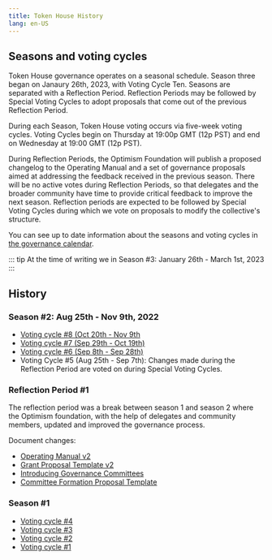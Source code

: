 ```yaml
---
title: Token House History
lang: en-US
---
```


## Seasons and voting cycles

Token House governance operates on a seasonal schedule.
Season three began on Janaury 26th, 2023, with Voting Cycle Ten.
Seasons are separated with a Reflection Period. Reflection Periods may be followed by Special Voting Cycles to adopt proposals that come out of the previous Reflection Period.

During each Season, Token House voting occurs via five-week voting cycles. 
Voting Cycles begin on Thursday at 19:00p GMT (12p PST) and end on Wednesday at 19:00 GMT (12p PST).


During Reflection Periods, the Optimism Foundation will publish a proposed changelog to the Operating Manual and a set of governance proposals aimed at addressing the feedback received in the previous season. 
There will be no active votes during Reflection Periods, so that delegates and the broader community have time to provide critical feedback to improve the next season.
Reflection periods are expected to be followed by Special Voting Cycles during which we vote on proposals to modify the collective's structure.

You can see up to date information about the seasons and voting cycles in [the governance calendar](https://calendar.google.com/calendar/u/0/r?cid=Y180aHVpNzBpdG0wODllN3Q4cTUwaGVoMWtub0Bncm91cC5jYWxlbmRhci5nb29nbGUuY29t).


::: tip At the time of writing we in Season #3: January 26th - March 1st, 2023
:::

## History

<!--
### Season #3: January 26th, 2023 - April 5th, 2023

* Voting cycle #11 (March 2nd - April 5th)
* Voting cycle #10 (January 26th, 2023 - March 1st, 2023)

### Reflection Period #2
 
*[Protocol Delegation Elections](https://snapshot.org/#/opcollective.eth/proposal/0x88583c43b196ec86cee45345611b582108f1d6933ab688a7cae992a6baa552a6)
*[Grants Council Elections - Growth Experiments](https://snapshot.org/#/opcollective.eth/proposal/0xa9457a5344747a6c272de786419fc7a4e83fcf0f927ef9b1ce767452faa9b453)
*[Grants Council Elections - Builders](https://snapshot.org/#/opcollective.eth/proposal/0xdcff47b93fb17a11411bda1809e22cba72e5131d31624e4c0f2b9dbee6811f5c)
*[Badgeholder Nomination Voting](https://snapshot.org/#/opcollective.eth/proposal/0x22d4c3ab56832de58c1774d1a0aeb61ba6dde8b16c0f8382f85d8935f3ee1f11)
*[Protocol Delegation Program](https://snapshot.org/#/opcollective.eth/proposal/0x3a1f9a30c47d6060f3b732404f3a6b2ceba3da07be0505ef0f93b6dab7fa3185)
*[Grants Council](https://snapshot.org/#/opcollective.eth/proposal/0x37fc8a6ae60cff2e4e72fe9c0567f739bb9a78262c2ada236892fcbc7af2c32d)
-->

### Season #2: Aug 25th - Nov 9th, 2022

* [Voting cycle #8 (Oct 20th - Nov 9th](https://gov.optimism.io/t/voting-cycle-8-roundup/3742) 
* [Voting cycle #7 (Sep 29th - Oct 19th)](https://gov.optimism.io/t/voting-cycle-7-roundup/3586)  
* [Voting cycle #6 (Sep 8th - Sep 28th)](https://gov.optimism.io/t/voting-cycle-6-roundup/3481)
* Voting Cycle #5 (Aug 25th - Sep 7th):
  Changes made during the Reflection Period are voted on during Special Voting Cycles.

### Reflection Period #1 

The reflection period was a break between season 1 and season 2 where the Optimism foundation, with the help of delegates and community members, updated and improved the governance process.

Document changes:

- [Operating Manual v2](https://gov.optimism.io/t/operating-manual-of-the-optimism-collective-v0-2-0/3370/8)
- [Grant Proposal Template v2](https://gov.optimism.io/t/grant-proposal-template/3233/15)
- [Introducing Governance Committees](https://gov.optimism.io/t/introducing-governance-committees/3238/60)
- [Committee Formation Proposal Template](https://gov.optimism.io/t/phase-1-committee-formation-proposal-template/3281/9)


### Season #1
* [Voting cycle #4](https://gov.optimism.io/t/voting-cycle-4-roundup/3055)
* [Voting cycle #3](https://gov.optimism.io/t/voting-cycle-3-roundup/2923)
* [Voting cycle #2](https://gov.optimism.io/t/voting-cycle-2-roundup/2754)
* [Voting cycle #1](https://gov.optimism.io/t/voting-cycle-1-roundup/2619)
